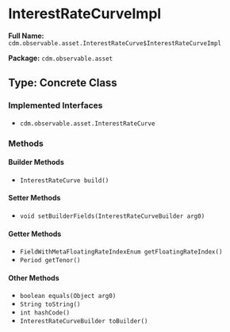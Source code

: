 # InterestRateCurveImpl

**Full Name:** `cdm.observable.asset.InterestRateCurve$InterestRateCurveImpl`

**Package:** `cdm.observable.asset`

## Type: Concrete Class

### Implemented Interfaces

- `cdm.observable.asset.InterestRateCurve`

### Methods

#### Builder Methods

- `InterestRateCurve build()`

#### Setter Methods

- `void setBuilderFields(InterestRateCurveBuilder arg0)`

#### Getter Methods

- `FieldWithMetaFloatingRateIndexEnum getFloatingRateIndex()`
- `Period getTenor()`

#### Other Methods

- `boolean equals(Object arg0)`
- `String toString()`
- `int hashCode()`
- `InterestRateCurveBuilder toBuilder()`

